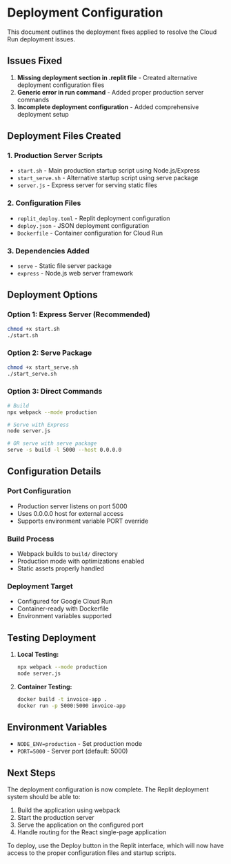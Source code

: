 # Deployment Configuration

This document outlines the deployment fixes applied to resolve the Cloud Run deployment issues.

## Issues Fixed

1. **Missing deployment section in .replit file** - Created alternative deployment configuration files
2. **Generic error in run command** - Added proper production server commands
3. **Incomplete deployment configuration** - Added comprehensive deployment setup

## Deployment Files Created

### 1. Production Server Scripts
- `start.sh` - Main production startup script using Node.js/Express
- `start_serve.sh` - Alternative startup script using serve package  
- `server.js` - Express server for serving static files

### 2. Configuration Files
- `replit_deploy.toml` - Replit deployment configuration
- `deploy.json` - JSON deployment configuration
- `Dockerfile` - Container configuration for Cloud Run

### 3. Dependencies Added
- `serve` - Static file server package
- `express` - Node.js web server framework

## Deployment Options

### Option 1: Express Server (Recommended)
```bash
chmod +x start.sh
./start.sh
```

### Option 2: Serve Package
```bash
chmod +x start_serve.sh
./start_serve.sh
```

### Option 3: Direct Commands
```bash
# Build
npx webpack --mode production

# Serve with Express
node server.js

# OR serve with serve package
serve -s build -l 5000 --host 0.0.0.0
```

## Configuration Details

### Port Configuration
- Production server listens on port 5000
- Uses 0.0.0.0 host for external access
- Supports environment variable PORT override

### Build Process
- Webpack builds to `build/` directory
- Production mode with optimizations enabled
- Static assets properly handled

### Deployment Target
- Configured for Google Cloud Run
- Container-ready with Dockerfile
- Environment variables supported

## Testing Deployment

1. **Local Testing:**
   ```bash
   npx webpack --mode production
   node server.js
   ```

2. **Container Testing:**
   ```bash
   docker build -t invoice-app .
   docker run -p 5000:5000 invoice-app
   ```

## Environment Variables

- `NODE_ENV=production` - Set production mode
- `PORT=5000` - Server port (default: 5000)

## Next Steps

The deployment configuration is now complete. The Replit deployment system should be able to:

1. Build the application using webpack
2. Start the production server
3. Serve the application on the configured port
4. Handle routing for the React single-page application

To deploy, use the Deploy button in the Replit interface, which will now have access to the proper configuration files and startup scripts.